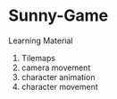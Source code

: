 # Sunny-Game

Learning Material
1. Tilemaps
2. camera movement
3. character animation
4. character movement
